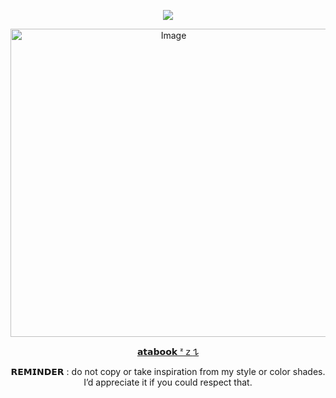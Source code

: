  <div align="center">
  
![](https://komarev.com/ghpvc/?username=D0NQUlX0TE&color=febf96&base=1000&label=sweethearts)

 <img width="506" height="493" alt="Image" src="https://github.com/user-attachments/assets/2d8fac72-d4d3-4854-9d82-aac5247f9ba5" />

 [𝗮𝘁𝗮𝗯𝗼𝗼𝗸 ᶻ 𝗓 𐰁](https://donquites.atabook.org/#882077)

 𝗥𝗘𝗠𝗜𝗡𝗗𝗘𝗥 : do not copy or take inspiration from my style or color shades. I’d appreciate it if you could respect that.
